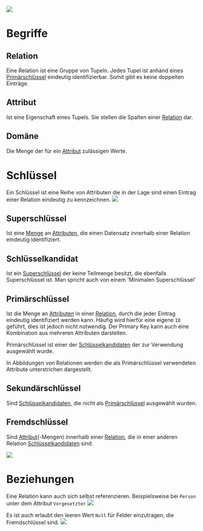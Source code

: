 ![](Relationen.png)
# Begriffe
## Relation
Eine Relation ist eine Gruppe von Tupeln. Jedes Tupel ist anhand eines [Primärschlüssel](#Primärschlüssel) eindeutig identifizierbar. Somit gibt es keine doppelten Einträge.

## Attribut
Ist eine Eigenschaft eines Tupels. Sie stellen die Spalten einer [Relation](#Relation) dar.

## Domäne
Die Menge der für ein [Attribut](#Attribut) zulässigen Werte.


# Schlüssel
Ein Schlüssel ist eine Reihe von Attributen die in der Lage sind einen Eintrag einer Relation eindeutig zu kennzeichnen.
![](Keys.png)

## Superschlüssel
Ist eine [Menge](Intervalle%20und%20Mengen.md#Mengen) an [Attributen](#Attribut), die einen Datensatz innerhalb einer Relation eindeutig identifiziert.

## Schlüsselkandidat
Ist ein [Superschlüssel](#Superschlüssel) der keine Teilmenge besitzt, die ebenfalls Superschlüssel ist. 
Man spricht auch von einem 'Minimalen Superschlüssel'

## Primärschlüssel
Ist die Menge an [Attributen](#Attribut) in einer [Relation](#Relation), durch die jeder Eintrag eindeutig identifiziert werden kann. Häufig wird hierfür eine eigene `ID` geführt, dies ist jedoch nicht notwendig. Der Primary Key kann auch eine Kombination aus mehreren Attributen darstellen.

Primärschlüssel ist einer der [Schlüsselkandidaten](#Schlüsselkandidat) der zur Verwendung ausgewählt wurde.

In Abbildungen von Relationen werden die als Primärschlüssel verwendeten Attribute unterstrichen dargestellt.

## Sekundärschlüssel
Sind [Schlüsselkandidaten](#Schlüsselkandidat), die nicht als [Primärschlüssel](#Primärschlüssel) ausgewählt wurden.

## Fremdschlüssel
Sind [Attribut](#Attribut)(-Mengen) innerhalb einer [Relation](Relationen.md#Relation), die in einer anderen Relation [Schlüsselkandidaten](#Schlüsselkandidat) sind.

![](ForeignKeys.png)

# Beziehungen
Eine Relation kann auch sich selbst referenzieren. Beispielsweise bei `Person` unter dem Attribut `Vorgesetzter` 
![](SelfReference.png)

Es ist auch erlaubt den leeren Wert `Null` für Felder einzutragen, die Fremdschlüssel sind.
![](EmptyForeignKey.png)